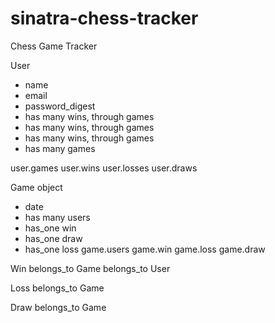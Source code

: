 # sinatra-chess-tracker
Chess Game Tracker

User
 - name
 - email
 - password_digest
 - has many wins, through games
 - has many wins, through games
 - has many wins, through games
 - has many games

user.games
user.wins 
user.losses 
user.draws

Game object  
 - date 
 - has many users
 - has_one win
 - has_one draw
 - has_one loss
game.users 
game.win 
game.loss 
game.draw  


Win
 belongs_to Game
 belongs_to User

Loss
  belongs_to Game

Draw
  belongs_to Game












